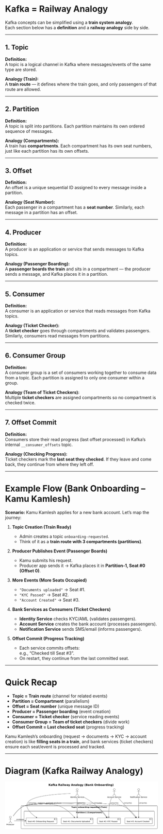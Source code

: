 # Kafka = Railway Analogy

Kafka concepts can be simplified using a **train system analogy**.  
Each section below has a **definition** and a **railway analogy** side by side.

---

## 1. Topic

**Definition:**  
A topic is a logical channel in Kafka where messages/events of the same type are stored.

**Analogy (Train):**  
A **train route** — it defines where the train goes, and only passengers of that route are allowed.

---

## 2. Partition

**Definition:**  
A topic is split into partitions. Each partition maintains its own ordered sequence of messages.

**Analogy (Compartments):**  
A train has **compartments**. Each compartment has its own seat numbers, just like each partition has its own offsets.

---

## 3. Offset

**Definition:**  
An offset is a unique sequential ID assigned to every message inside a partition.

**Analogy (Seat Number):**  
Each passenger in a compartment has a **seat number**. Similarly, each message in a partition has an offset.

---

## 4. Producer

**Definition:**  
A producer is an application or service that sends messages to Kafka topics.

**Analogy (Passenger Boarding):**  
A **passenger boards the train** and sits in a compartment — the producer sends a message, and Kafka places it in a partition.

---

## 5. Consumer

**Definition:**  
A consumer is an application or service that reads messages from Kafka topics.

**Analogy (Ticket Checker):**  
A **ticket checker** goes through compartments and validates passengers. Similarly, consumers read messages from partitions.

---

## 6. Consumer Group

**Definition:**  
A consumer group is a set of consumers working together to consume data from a topic. Each partition is assigned to only one consumer within a group.

**Analogy (Team of Ticket Checkers):**  
Multiple **ticket checkers** are assigned compartments so no compartment is checked twice.

---

## 7. Offset Commit

**Definition:**  
Consumers store their read progress (last offset processed) in Kafka’s internal `__consumer_offsets` topic.

**Analogy (Checking Progress):**  
Ticket checkers mark the **last seat they checked**. If they leave and come back, they continue from where they left off.

---

# Example Flow (Bank Onboarding – Kamu Kamlesh)

**Scenario:** Kamu Kamlesh applies for a new bank account. Let’s map the journey:

1. **Topic Creation (Train Ready)**

   - Admin creates a topic `onboarding-requested`.
   - Think of it as a **train route with 3 compartments (partitions)**.

2. **Producer Publishes Event (Passenger Boards)**

   - Kamu submits his request.
   - Producer app sends it → Kafka places it in **Partition-1, Seat #0 (Offset 0)**.

3. **More Events (More Seats Occupied)**

   - `"Documents uploaded"` → Seat #1.
   - `"KYC Passed"` → Seat #2.
   - `"Account Created"` → Seat #3.

4. **Bank Services as Consumers (Ticket Checkers)**

   - **Identity Service** checks KYC/AML (validates passengers).
   - **Account Service** creates the bank account (processes passengers).
   - **Notification Service** sends SMS/email (informs passengers).

5. **Offset Commit (Progress Tracking)**
   - Each service commits offsets:  
     e.g., “Checked till Seat #3”.
   - On restart, they continue from the last committed seat.

---

# Quick Recap

- **Topic = Train route** (channel for related events)
- **Partition = Compartment** (parallelism)
- **Offset = Seat number** (unique message ID)
- **Producer = Passenger boarding** (event creation)
- **Consumer = Ticket checker** (service reading events)
- **Consumer Group = Team of ticket checkers** (divide work)
- **Offset Commit = Last checked seat** (progress tracking)

Kamu Kamlesh’s onboarding (request → documents → KYC → account creation) is like **filling seats in a train**, and bank services (ticket checkers) ensure each seat/event is processed and tracked.

---

# Diagram (Kafka Railway Analogy)

![kafka-analogy](/img/kafka/kafka-analogy.png)

